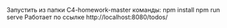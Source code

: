 Запустить из папки C4-homework-master команды:
npm install
npm run serve
Работает по ссылке http://localhost:8080/todos/
